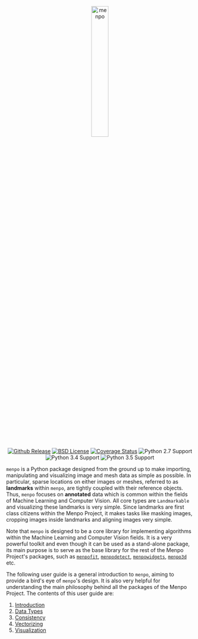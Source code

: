 <center>
  <img src="../../logo/menpo.png" alt="menpo" width="30%">
  </br>
  </br>
  <a href="http://github.com/menpo/menpo"><img src="http://img.shields.io/github/release/menpo/menpo.svg" alt="Github Release"/></a>
  <a href="https://github.com/menpo/menpo/blob/master/LICENSE.txt"><img src="http://img.shields.io/badge/License-BSD-green.svg" alt="BSD License"/></a>
  <a href="https://coveralls.io/r/menpo/menpo"><img src="http://img.shields.io/coveralls/menpo/menpo.svg?style=flat" alt="Coverage Status"/></a>
  <img src="https://img.shields.io/badge/Python-2.7-green.svg" alt="Python 2.7 Support"/>
  <img src="https://img.shields.io/badge/Python-3.4-green.svg" alt="Python 3.4 Support"/>
  <img src="https://img.shields.io/badge/Python-3.5-green.svg" alt="Python 3.5 Support"/>
  </br>
</center>

`menpo` is a Python package designed from the ground up to make importing, manipulating and visualizing image and mesh data as simple as possible.
In particular, sparse locations on either images or meshes, referred to as **landmarks** within `menpo`, are tightly coupled with their reference objects.
Thus, `menpo` focuses on **annotated** data which is common within the fields of Machine Learning and Computer Vision.
All core types are `Landmarkable` and visualizing these landmarks is very simple. Since landmarks are first class
citizens within the Menpo Project, it makes tasks like masking images, cropping images
inside landmarks and aligning images very simple.

Note that `menpo` is designed to be a core library for implementing algorithms within the Machine Learning and Computer Vision fields.
It is a very powerful toolkit and even though it can be used as a stand-alone package,
its main purpose is to serve as the base library for the rest of the Menpo Project's packages,
such as [`menpofit`](../menpofit/index.md), [`menpodetect`](../menpodetect/index.md),
[`menpowidgets`](../menpowidgets/index.md), [`menpo3d`](../menpo3d/index.md) etc.

The following user guide is a general introduction to `menpo`, aiming to provide a bird's eye of `menpo`'s design.
It is also very helpful for understanding the main philosophy behind all the packages of the Menpo Project.
The contents of this user guide are:
1. [Introduction](introduction.md)
2. [Data Types](datatypes.md)
3. [Consistency](consistency.md)
4. [Vectorizing](vectorizing.md)
5. [Visualization](visualization.md)
